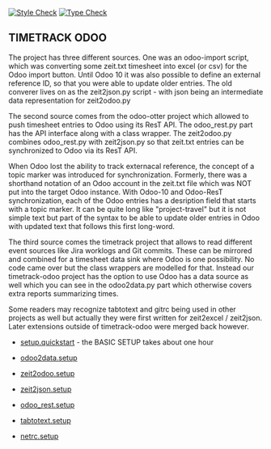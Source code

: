 [![Style Check](https://github.com/gdraheim/timetrack-odoo/actions/workflows/stylecheck.yml/badge.svg?event=push&branch=main)](https://github.com/gdraheim/timetrack-odoo/actions/workflows/stylecheck.yml)
[![Type Check](https://github.com/gdraheim/timetrack-odoo/actions/workflows/typecheck.yml/badge.svg?event=push&branch=main)](https://github.com/gdraheim/timetrack-odoo/actions/workflows/typecheck.yml)

## TIMETRACK ODOO

The project has three different sources. One was an odoo-import script, which was 
converting some zeit.txt timesheet into excel (or csv) for the Odoo import button.
Until Odoo 10 it was also possible to define an external reference ID, so that you
were able to update older entries. The old converer lives on as the zeit2json.py
script - with json being an intermediate data representation for zeit2odoo.py

The second source comes from the odoo-otter project which allowed to push timesheet
entries to Odoo using its ResT API. The odoo_rest.py part has the API interface 
along with a class wrapper. The zeit2odoo.py combines odoo_rest.py with zeit2json.py
so that zeit.txt entries can be synchronized to Odoo via its ResT API.

When Odoo lost the ability to track externacal reference, the concept of a topic
marker was introduced for synchronization. Formerly, there was a shorthand notation
of an Odoo account in the zeit.txt file which was NOT put into the target Odoo
instance. With Odoo-10 and Odoo-ResT synchronization, each of the Odoo entries has 
a desription field that starts with a topic marker. It can be quite long like 
"project-travel" but it is not simple text but part of the syntax to be able to 
update older entries in Odoo with updated text that follows this first long-word.

The third source comes the timetrack project that allows to read different event
sources like Jira worklogs and Git commits. These can be mirrored and combined
for a timesheet data sink where Odoo is one possibility. No code came over but
the class wrappers are modelled for that. Instead our timetrack-odoo project
has the option to use Odoo has a data source as well which you can see in the
odoo2data.py part which otherwise covers extra reports summarizing times.

Some readers may recognize tabtotext and gitrc being used in other projects as
well but actually they were first written for zeit2excel / zeit2json. Later
extensions outside of timetrack-odoo were merged back however.

* [setup.quickstart](setup.quickstart.md) - the BASIC SETUP takes about one hour

* [odoo2data.setup](odoo2data.setup.md)
* [zeit2odoo.setup](zeit2odoo.setup.md)
* [zeit2json.setup](zeit2json.setup.md)
* [odoo_rest.setup](odoo_rest.setup.md)
* [tabtotext.setup](tabtotext.setup.md)
* [netrc.setup](netrc.setup.md)
